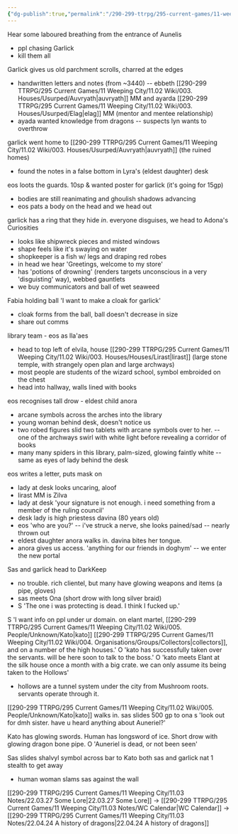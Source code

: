 ```yaml
---
{"dg-publish":true,"permalink":"/290-299-ttrpg/295-current-games/11-weeping-city/11-03-notes/22-04-06-all-these-names/","dgHomeLink":true,"dgPassFrontmatter":false,"dgShowBacklinks":true,"dgShowLocalGraph":false,"dgShowInlineTitle":true}
---
```



Hear some laboured breathing from the entrance of Aunelis
- ppl chasing Garlick
- kill them all

Garlick gives us old parchment scrolls, charred at the edges
- handwritten letters and notes (from ~3440)
-- ebbeth [[290-299 TTRPG/295 Current Games/11 Weeping City/11.02 Wiki/003. Houses/Usurped/Auvryath|auvryath]] MM and ayarda [[290-299 TTRPG/295 Current Games/11 Weeping City/11.02 Wiki/003. Houses/Usurped/Elag|elag]] MM (mentor and mentee relationship)
- ayada wanted knowledge from dragons
-- suspects lyn wants to overthrow

garlick went home to [[290-299 TTRPG/295 Current Games/11 Weeping City/11.02 Wiki/003. Houses/Usurped/Auvryath|auvryath]] (the ruined homes)
- found the notes in a false bottom in Lyra's (eldest daughter) desk

eos loots the guards. 10sp & wanted poster for garlick (it's going for 15gp)
- bodies are still reanimating and ghoulish shadows advancing
- eos pats a body on the head and we head out

garlick has a ring that they hide _in_.
everyone disguises, we head to Adona's Curiosities
- looks like shipwreck pieces and misted windows
- shape feels like it's swaying on water
- shopkeeper is a fish w/ legs and draping red robes
- in head we hear 'Greetings, welcome to my store'
- has 'potions of drowning' (renders targets unconscious in a very 'disguisting' way), webbed gauntlets
- we buy communicators and ball of wet seaweed

Fabia holding ball 'I want to make a cloak for garlick'
- cloak forms from the ball, ball doesn't decrease in size
- share out comms

library team - eos as lla'aes
- head to top left of elvila, house [[290-299 TTRPG/295 Current Games/11 Weeping City/11.02 Wiki/003. Houses/Houses/Lirast|lirast]] (large stone temple, with strangely open plan and large archways)
- most people are students of the wizard school, symbol embroided on the chest
- head into hallway, walls lined with books

eos recognises tall drow - eldest child anora
- arcane symbols across the arches into the library
- young woman behind desk, doesn't notice us
- two robed figures slid two tablets with arcane symbols over to her.
-- one of the archways swirl with white light before revealing a corridor of books
- many many spiders in this library, palm-sized, glowing faintly white
-- same as eyes of lady behind the desk

eos writes a letter, puts mask on
- lady at desk looks uncaring, aloof
- lirast MM is Zilva
- lady at desk 'your signature is not enough. i need something from a member of the ruling council'
- desk lady is high priestess davina (80 years old)
- eos 'who are you?'
-- i've struck a nerve, she looks pained/sad
-- nearly thrown out
- eldest daughter anora walks in. davina bites her tongue. 
- anora gives us access. 'anything for our friends in doghym'
-- we enter the new portal


Sas and garlick head to DarkKeep
- no trouble. rich clientel, but many have glowing weapons and items (a pipe, gloves)
- sas meets Ona (short drow with long silver braid)
- S 'The one i was protecting is dead. I think I fucked up.'

S 'I want info on ppl under ur domain. on elant martel, [[290-299 TTRPG/295 Current Games/11 Weeping City/11.02 Wiki/005. People/Unknown/Kato|kato]] [[290-299 TTRPG/295 Current Games/11 Weeping City/11.02 Wiki/004. Organisations/Groups/Collectors|collectors]], and on a number of the high houses.'
O 'kato has successfully taken over the servants. will be here soon to talk to the boss.'
O 'kato meets Elant at the silk house once a month with a big crate. we can only assume its being taken to the Hollows'
- hollows are a tunnel system under the city from Mushroom roots. servants operate through it.

[[290-299 TTRPG/295 Current Games/11 Weeping City/11.02 Wiki/005. People/Unknown/Kato|kato]] walks in. sas slides 500 gp to ona
s 'look out for dmh sister. have u heard anything about Auneriel?'

Kato has glowing swords. Human has longsword of ice. Short drow with glowing dragon bone pipe.
O 'Auneriel is dead, or not been seen'

Sas slides shalvyl symbol across bar to Kato
both sas and garlick nat 1 stealth to get away
- human woman slams sas against the wall

[[290-299 TTRPG/295 Current Games/11 Weeping City/11.03 Notes/22.03.27 Some Lore|22.03.27 Some Lore]] -> [[290-299 TTRPG/295 Current Games/11 Weeping City/11.03 Notes/WC Calendar|WC Calendar]] ->  [[290-299 TTRPG/295 Current Games/11 Weeping City/11.03 Notes/22.04.24 A history of dragons|22.04.24 A history of dragons]]